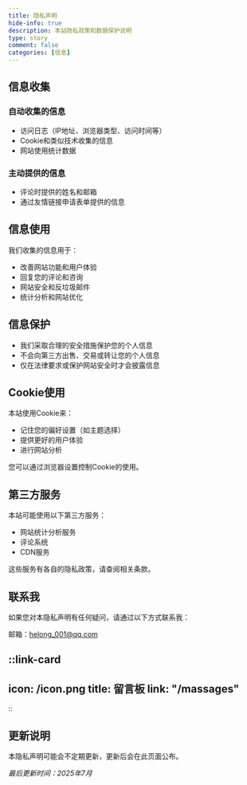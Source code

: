 ```yaml
---
title: 隐私声明
hide-info: true
description: 本站隐私政策和数据保护说明
type: story
comment: false
categories: [信息]
---
```


## 信息收集

### 自动收集的信息

- 访问日志（IP地址、浏览器类型、访问时间等）
- Cookie和类似技术收集的信息
- 网站使用统计数据

### 主动提供的信息

- 评论时提供的姓名和邮箱
- 通过友情链接申请表单提供的信息

## 信息使用

我们收集的信息用于：
- 改善网站功能和用户体验
- 回复您的评论和咨询
- 网站安全和反垃圾邮件
- 统计分析和网站优化

## 信息保护

- 我们采取合理的安全措施保护您的个人信息
- 不会向第三方出售、交易或转让您的个人信息
- 仅在法律要求或保护网站安全时才会披露信息

## Cookie使用

本站使用Cookie来：
- 记住您的偏好设置（如主题选择）
- 提供更好的用户体验
- 进行网站分析

您可以通过浏览器设置控制Cookie的使用。

## 第三方服务

本站可能使用以下第三方服务：
- 网站统计分析服务
- 评论系统
- CDN服务

这些服务有各自的隐私政策，请查阅相关条款。

## 联系我

如果您对本隐私声明有任何疑问，请通过以下方式联系我：

邮箱：helong_001@qq.com

::link-card
---
icon: /icon.png
title: 留言板
link: "/massages"
---
::


## 更新说明

本隐私声明可能会不定期更新，更新后会在此页面公布。

*最后更新时间：2025年7月*